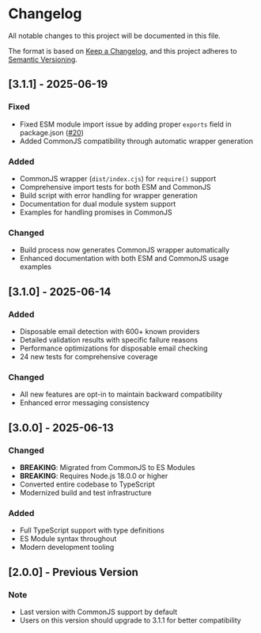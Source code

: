 # Changelog

All notable changes to this project will be documented in this file.

The format is based on [Keep a Changelog](https://keepachangelog.com/en/1.1.0/), and this project
adheres to [Semantic Versioning](https://semver.org/spec/v2.0.0.html).

## [3.1.1] - 2025-06-19

### Fixed

- Fixed ESM module import issue by adding proper `exports` field in package.json
  ([#20](https://github.com/jesselpalmer/node-email-verifier/issues/20))
- Added CommonJS compatibility through automatic wrapper generation

### Added

- CommonJS wrapper (`dist/index.cjs`) for `require()` support
- Comprehensive import tests for both ESM and CommonJS
- Build script with error handling for wrapper generation
- Documentation for dual module system support
- Examples for handling promises in CommonJS

### Changed

- Build process now generates CommonJS wrapper automatically
- Enhanced documentation with both ESM and CommonJS usage examples

## [3.1.0] - 2025-06-14

### Added

- Disposable email detection with 600+ known providers
- Detailed validation results with specific failure reasons
- Performance optimizations for disposable email checking
- 24 new tests for comprehensive coverage

### Changed

- All new features are opt-in to maintain backward compatibility
- Enhanced error messaging consistency

## [3.0.0] - 2025-06-13

### Changed

- **BREAKING**: Migrated from CommonJS to ES Modules
- **BREAKING**: Requires Node.js 18.0.0 or higher
- Converted entire codebase to TypeScript
- Modernized build and test infrastructure

### Added

- Full TypeScript support with type definitions
- ES Module syntax throughout
- Modern development tooling

## [2.0.0] - Previous Version

### Note

- Last version with CommonJS support by default
- Users on this version should upgrade to 3.1.1 for better compatibility
